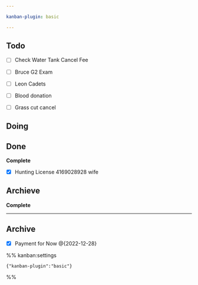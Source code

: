 ```yaml
---

kanban-plugin: basic

---
```


## Todo

- [ ] Check Water Tank Cancel Fee
- [ ] Bruce G2 Exam
- [ ] Leon Cadets
- [ ] Blood donation
- [ ] Grass cut cancel


## Doing



## Done

**Complete**
- [x] Hunting  License 4169028928 wife


## Archieve

**Complete**


***

## Archive

- [x] Payment for Now @{2022-12-28}

%% kanban:settings
```
{"kanban-plugin":"basic"}
```
%%